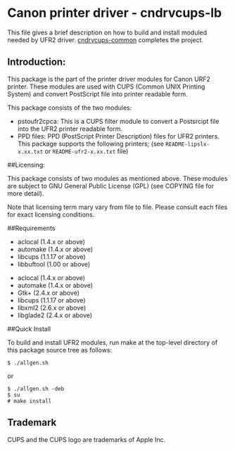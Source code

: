 # Canon printer driver - cndrvcups-lb

 This file gives a brief description on how to build and install
moduled needed by UFR2 driver. [cndrvcups-common][1] completes the project.

## Introduction:

 This package is the part of the printer driver modules for Canon
URF2 printer. These modules are used with CUPS (Common UNIX Printing
System) and convert PostScript file into printer readable form.

 This package consists of the two modules:

  * pstoufr2cpca:
  This is a CUPS filter module to convert a Postsrcipt file into the UFR2
 printer readable form.
  * PPD files:
 PPD (PostScript Printer Description) files for UFR2 printers.
This package supports the following printers;
 (see `README-lipslx-x.xx.txt` or `README-ufr2-x.xx.txt` file)

##Licensing:

 This package consists of two modules as mentioned above. These
modules are subject to GNU General Public License (GPL) (see
COPYING file for more detail).

 Note that licensing term mary vary from file to file. Please consult
each files for exact licensing conditions.

##Requirements

  * aclocal		(1.4.x or above)
  * automake		(1.4.x or above)
  * libcups		(1.1.17 or above)
  * libbuftool	(1.00 or above)

<cngplp>

  * aclocal   (1.4.x or above)
  * automake  (1.4.x or above)
  * Gtk+      (2.4.x or above)
  * libcups   (1.1.17 or above)
  * libxml2   (2.6.x or above)
  * libglade2 (2.4.x or above)

##Quick Install

 To build and install UFR2 modules, run make at the top-level
directory of this package source tree as follows:

    $ ./allgen.sh

or

    $ ./allgen.sh -deb
    $ su
    # make install

## Trademark

 CUPS and the CUPS logo are trademarks of Apple Inc.

[1]:https://github.com/krichter722/cndrvcups-common
